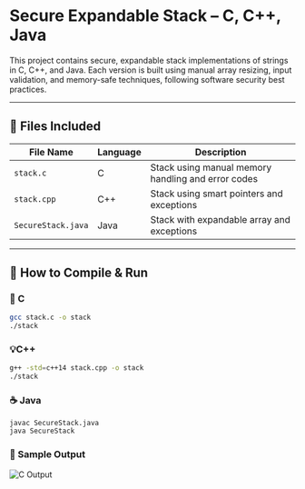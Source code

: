# Secure Expandable Stack – C, C++, Java

This project contains secure, expandable stack implementations of strings in C, C++, and Java. Each version is built using manual array resizing, input validation, and memory-safe techniques, following software security best practices.

---

## 📁 Files Included

| File Name          | Language | Description                        |
|--------------------|----------|------------------------------------|
| `stack.c`          | C        | Stack using manual memory handling and error codes |
| `stack.cpp`        | C++      | Stack using smart pointers and exceptions |
| `SecureStack.java` | Java     | Stack with expandable array and exceptions |

---

## 🧪 How to Compile & Run

### 🔧 C
```bash
gcc stack.c -o stack
./stack
```
### 💡C++
```bash
g++ -std=c++14 stack.cpp -o stack
./stack
```
### ☕ Java
```bash
javac SecureStack.java
java SecureStack
```

### 📌 Sample Output
![C Output](output-c.png)
